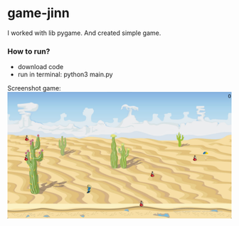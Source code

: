 # game-jinn

I worked with lib pygame. And created simple game.

### How to run?
* download code
* run in terminal: python3 main.py

Screenshot game:  
![image](https://github.com/andrew18ned/game-jinn/blob/main/jinn.jpg)

